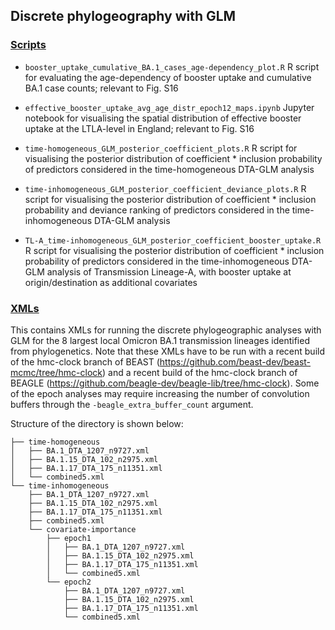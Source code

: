 ## Discrete phylogeography with GLM

### [Scripts](scripts/)

- `booster_uptake_cumulative_BA.1_cases_age-dependency_plot.R` R script for evaluating the age-dependency of booster uptake and cumulative BA.1 case counts; relevant to Fig. S16

- `effective_booster_uptake_avg_age_distr_epoch12_maps.ipynb` Jupyter notebook for visualising the spatial distribution of effective booster uptake at the LTLA-level in England; relevant to Fig. S16

- `time-homogeneous_GLM_posterior_coefficient_plots.R` R script for visualising the posterior distribution of coefficient * inclusion probability of predictors considered in the time-homogeneous DTA-GLM analysis

- `time-inhomogeneous_GLM_posterior_coefficient_deviance_plots.R` R script for visualising the posterior distribution of coefficient * inclusion probability and deviance ranking of predictors considered in the time-inhomogeneous DTA-GLM analysis

- `TL-A_time-inhomogeneous_GLM_posterior_coefficient_booster_uptake.R` R script for visualising the posterior distribution of coefficient * inclusion probability of predictors considered in the time-inhomogeneous DTA-GLM analysis of Transmission Lineage-A, with booster uptake at origin/destination as additional covariates

### [XMLs](XMLs/)
This contains XMLs for running the discrete phylogeographic analyses with GLM for the 8 largest local Omicron BA.1 transmission lineages identified from phylogenetics. Note that these XMLs have to be run with a recent build of the hmc-clock branch of BEAST (https://github.com/beast-dev/beast-mcmc/tree/hmc-clock) and a recent build of the hmc-clock branch of BEAGLE (https://github.com/beagle-dev/beagle-lib/tree/hmc-clock). Some of the epoch analyses may require increasing the number of convolution buffers through the `-beagle_extra_buffer_count` argument.

Structure of the directory is shown below:

```
├── time-homogeneous
│   ├── BA.1_DTA_1207_n9727.xml
│   ├── BA.1.15_DTA_102_n2975.xml
│   ├── BA.1.17_DTA_175_n11351.xml
│   └── combined5.xml
└── time-inhomogeneous
    ├── BA.1_DTA_1207_n9727.xml
    ├── BA.1.15_DTA_102_n2975.xml
    ├── BA.1.17_DTA_175_n11351.xml
    ├── combined5.xml
    └── covariate-importance
        ├── epoch1
        │   ├── BA.1_DTA_1207_n9727.xml
        │   ├── BA.1.15_DTA_102_n2975.xml
        │   ├── BA.1.17_DTA_175_n11351.xml
        │   └── combined5.xml
        └── epoch2
            ├── BA.1_DTA_1207_n9727.xml
            ├── BA.1.15_DTA_102_n2975.xml
            ├── BA.1.17_DTA_175_n11351.xml
            └── combined5.xml
```